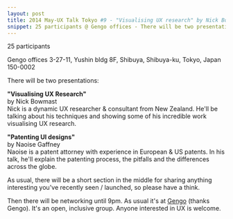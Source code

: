 ```yaml
---
layout: post
title: 2014 May-UX Talk Tokyo #9 - "Visualising UX research" by Nick Bowmast & "Patenting UI designs" by Naoise Gaffney
snippet: 25 participants @ Gengo offices - There will be two presentations -  "Talking Type"<br> Ian Lynam, an accomplished -
---
```

25 participants

Gengo offices 3-27-11, Yushin bldg 8F, Shibuya, Shibuya-ku, Tokyo, Japan 150-0002

There will be two presentations:

<strong>"Visualising UX Research"</strong><br>
by Nick Bowmast<br>
Nick is a dynamic UX researcher &amp; consultant from New Zealand. He'll be talking about his techniques and showing some of his incredible work visualising UX research.

<strong>"Patenting UI designs"</strong><br>
by Naoise Gaffney<br>
Naoise is a patent attorney with experience in European &amp; US patents. In his talk, he'll explain the patenting process, the pitfalls and the differences across the globe. 

As usual, there will be a short section in the middle for sharing anything interesting you've recently seen / launched, so please have a think.

Then there will be networking until 9pm. As usual it's at [Gengo](http://gengo.com) (thanks Gengo). It's an open, inclusive group. Anyone interested in UX is welcome.

